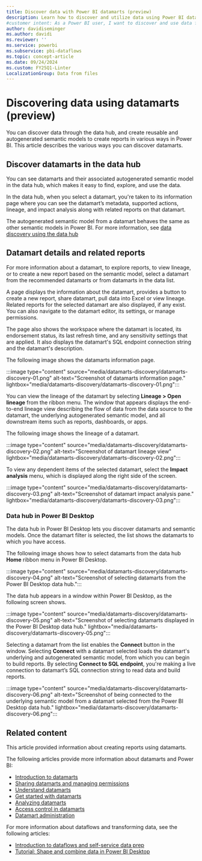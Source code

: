 ```yaml
---
title: Discover data with Power BI datamarts (preview)
description: Learn how to discover and utilize data using Power BI datamarts, including creating reports and exploring datamart details and lineage.
#customer intent: As a Power BI user, I want to discover and use data from datamarts so that I can create insightful reports and analyses.
author: davidiseminger
ms.author: davidi
ms.reviewer: ''
ms.service: powerbi
ms.subservice: pbi-dataflows
ms.topic: concept-article
ms.date: 09/24/2024
ms.custom: FY25Q1-Linter
LocalizationGroup: Data from files
---
```


# Discovering data using datamarts (preview)

You can discover data through the data hub, and create reusable and autogenerated semantic models to create reports in various ways in Power BI. This article describes the various ways you can discover datamarts.

## Discover datamarts in the data hub

You can see datamarts and their associated autogenerated semantic model in the data hub, which makes it easy to find, explore, and use the data.

In the data hub, when you select a datamart, you're taken to its information page where you can see the datamart’s metadata, supported actions, lineage, and impact analysis along with related reports on that datamart.

The autogenerated semantic model from a datamart behaves the same as other semantic models in Power BI. For more information, see [data discovery using the data hub](../../connect-data/service-data-hub.md)

## Datamart details and related reports

For more information about a datamart, to explore reports, to view lineage, or to create a new report based on the semantic model, select a datamart from the recommended datamarts or from datamarts in the data list.

A page displays the information about the datamart, provides a button to create a new report, share datamart, pull data into Excel or view lineage. Related reports for the selected datamart are also displayed, if any exist. You can also navigate to the datamart editor, its settings, or manage permissions.

The page also shows the workspace where the datamart is located, its endorsement status, its last refresh time, and any sensitivity settings that are applied. It also displays the datamart's SQL endpoint connection string and the datamart's description.

The following image shows the datamarts information page.

:::image type="content" source="media/datamarts-discovery/datamarts-discovery-01.png" alt-text="Screenshot of datamarts information page." lightbox="media/datamarts-discovery/datamarts-discovery-01.png":::

You can view the lineage of the datamart by selecting **Lineage > Open lineage** from the ribbon menu. The window that appears displays the end-to-end lineage view describing the flow of data from the data source to the datamart, the underlying autogenerated semantic model, and all downstream items such as reports, dashboards, or apps.

The following image shows the lineage of a datamart.

:::image type="content" source="media/datamarts-discovery/datamarts-discovery-02.png" alt-text="Screenshot of datamart lineage view" lightbox="media/datamarts-discovery/datamarts-discovery-02.png":::

To view any dependent items of the selected datamart, select the **Impact analysis** menu, which is displayed along the right side of the screen.

:::image type="content" source="media/datamarts-discovery/datamarts-discovery-03.png" alt-text="Screenshot of datamart impact analysis pane." lightbox="media/datamarts-discovery/datamarts-discovery-03.png":::

### Data hub in Power BI Desktop

The data hub in Power BI Desktop lets you discover datamarts and semantic models. Once the datamart filter is selected, the list shows the datamarts to which you have access.

The following image shows how to select datamarts from the data hub **Home** ribbon menu in Power BI Desktop.

:::image type="content" source="media/datamarts-discovery/datamarts-discovery-04.png" alt-text="Screenshot of selecting datamarts from the Power BI Desktop data hub.":::

The data hub appears in a window within Power BI Desktop, as the following screen shows.

:::image type="content" source="media/datamarts-discovery/datamarts-discovery-05.png" alt-text="Screenshot of selecting datamarts displayed in the Power BI Desktop data hub." lightbox="media/datamarts-discovery/datamarts-discovery-05.png":::

Selecting a datamart from the list enables the **Connect** button in the window. Selecting **Connect** with a datamart selected loads the datamart's underlying and autogenerated semantic model, from which you can begin to build reports. By selecting **Connect to SQL endpoint**, you're making a live connection to datamart’s SQL connection string to read data and build reports.

:::image type="content" source="media/datamarts-discovery/datamarts-discovery-06.png" alt-text="Screenshot of being connected to the underlying semantic model from a datamart selected from the Power BI Desktop data hub." lightbox="media/datamarts-discovery/datamarts-discovery-06.png":::

## Related content

This article provided information about creating reports using datamarts.

The following articles provide more information about datamarts and Power BI:

* [Introduction to datamarts](datamarts-overview.md)
* [Sharing datamarts and managing permissions](datamarts-sharing-manage-permissions.md)
* [Understand datamarts](datamarts-understand.md)
* [Get started with datamarts](datamarts-get-started.md)
* [Analyzing datamarts](datamarts-analyze.md)
* [Access control in datamarts](datamarts-access-control.md)
* [Datamart administration](datamarts-administration.md)

For more information about dataflows and transforming data, see the following articles:

* [Introduction to dataflows and self-service data prep](../dataflows/dataflows-introduction-self-service.md)
* [Tutorial: Shape and combine data in Power BI Desktop](../../connect-data/desktop-shape-and-combine-data.md)
